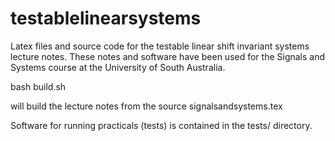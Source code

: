 testablelinearsystems
=====================

Latex files and source code for the testable linear shift invariant systems lecture notes.  These notes and software have been used for the Signals and Systems course at the University of South Australia.

bash build.sh

will build the lecture notes from the source signalsandsystems.tex

Software for running practicals (tests) is contained in the tests/ directory.
